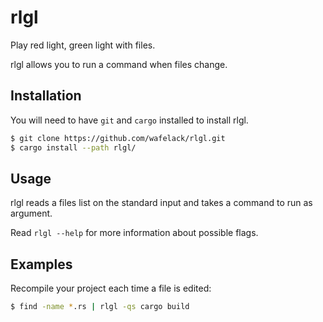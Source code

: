 rlgl
====

Play red light, green light with files.

rlgl allows you to run a command when files change.

Installation
------------

You will need to have `git` and `cargo` installed to install rlgl.

```bash
$ git clone https://github.com/wafelack/rlgl.git
$ cargo install --path rlgl/
```

Usage
-----

rlgl reads a files list on the standard input and takes a command to run as argument.

Read `rlgl --help` for more information about possible flags.

Examples
--------

Recompile your project each time a file is edited:

```bash
$ find -name *.rs | rlgl -qs cargo build
```
